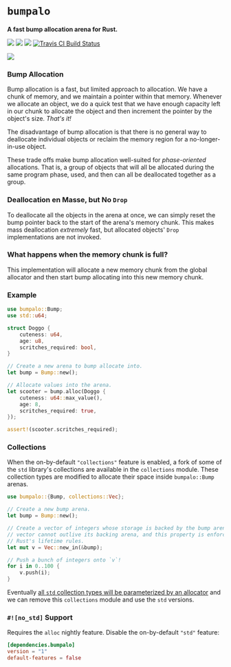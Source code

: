 # `bumpalo`


**A fast bump allocation arena for Rust.**

[![](https://docs.rs/bumpalo/badge.svg)](https://docs.rs/bumpalo/)
[![](https://img.shields.io/crates/v/bumpalo.svg)](https://crates.io/crates/bumpalo)
[![](https://img.shields.io/crates/d/bumpalo.svg)](https://crates.io/crates/bumpalo)
[![Travis CI Build Status](https://travis-ci.org/fitzgen/bumpalo.svg?branch=master)](https://travis-ci.org/fitzgen/bumpalo)

![](https://github.com/fitzgen/bumpalo/raw/master/bumpalo.png)

### Bump Allocation

Bump allocation is a fast, but limited approach to allocation. We have a chunk
of memory, and we maintain a pointer within that memory. Whenever we allocate an
object, we do a quick test that we have enough capacity left in our chunk to
allocate the object and then increment the pointer by the object's size. *That's
it!*

The disadvantage of bump allocation is that there is no general way to
deallocate individual objects or reclaim the memory region for a
no-longer-in-use object.

These trade offs make bump allocation well-suited for *phase-oriented*
allocations. That is, a group of objects that will all be allocated during the
same program phase, used, and then can all be deallocated together as a group.

### Deallocation en Masse, but No `Drop`

To deallocate all the objects in the arena at once, we can simply reset the bump
pointer back to the start of the arena's memory chunk. This makes mass
deallocation *extremely* fast, but allocated objects' `Drop` implementations are
not invoked.

### What happens when the memory chunk is full?

This implementation will allocate a new memory chunk from the global allocator
and then start bump allocating into this new memory chunk.

### Example

```rust
use bumpalo::Bump;
use std::u64;

struct Doggo {
    cuteness: u64,
    age: u8,
    scritches_required: bool,
}

// Create a new arena to bump allocate into.
let bump = Bump::new();

// Allocate values into the arena.
let scooter = bump.alloc(Doggo {
    cuteness: u64::max_value(),
    age: 8,
    scritches_required: true,
});

assert!(scooter.scritches_required);
```

### Collections

When the on-by-default `"collections"` feature is enabled, a fork of some of the
`std` library's collections are available in the `collections` module. These
collection types are modified to allocate their space inside `bumpalo::Bump`
arenas.

```rust
use bumpalo::{Bump, collections::Vec};

// Create a new bump arena.
let bump = Bump::new();

// Create a vector of integers whose storage is backed by the bump arena. The
// vector cannot outlive its backing arena, and this property is enforced with
// Rust's lifetime rules.
let mut v = Vec::new_in(&bump);

// Push a bunch of integers onto `v`!
for i in 0..100 {
    v.push(i);
}
```

Eventually [all `std` collection types will be parameterized by an
allocator](https://github.com/rust-lang/rust/issues/42774) and we can remove
this `collections` module and use the `std` versions.

### `#![no_std]` Support

Requires the `alloc` nightly feature. Disable the on-by-default `"std"` feature:

```toml
[dependencies.bumpalo]
version = "1"
default-features = false
```


